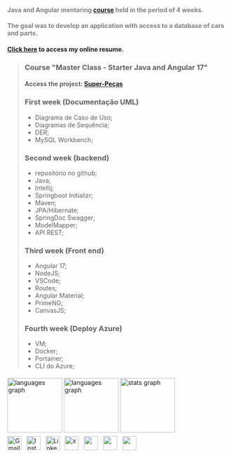 
#### <span style="color:gray;"> Java and Angular mentoring [course](https://www.masterclasscursos.com.br/) held in the period of 4 weeks. 
#### <span style="color:gray;"> The goal was to develop an application with access to a database of cars and parts.&nbsp;&nbsp;&nbsp;&nbsp;&nbsp;&nbsp;&nbsp;</span> 
#### [Click here](https://alexandrelorena.github.io/index.html) to access my online resume.

>### Course "Master Class - Starter Java and Angular 17" 
>
> #### Access the project: [Super-Peças](http://super-pecas.brazilsouth.cloudapp.azure.com/)
>
>### First week (Documentação UML)
>
> - Diagrama de Caso de Uso;
> - Diagramas de Sequência;
> - DER;
> - MySQL Workbench;
>
>### Second week (backend)
>
> - repositório no github;
> - Java;
> - Intellij;
> - Springboot Initializr;
> - Maven;
> - JPA/Hibernate;
> - SpringDoc Swagger;
> - ModelMapper;
> - API REST;
>
>### Third week (Front end)
>
> - Angular 17;
> - NodeJS;
> - VSCode;
> - Routes;
> - Angular Material;
> - PrimeNG;
> - CanvasJS;
>
>### Fourth week (Deploy Azure)
>   
> - VM;
> - Docker;
> - Portainer;
> - CLI do Azure;


<!DOCTYPE html>
<html lang="pt-br">
<head>
    <meta charset="UTF-8">
    <meta name="viewport" content="width=device-width, initial-scale=1">
    <link rel="stylesheet" type="text/css" href="estilo.css">
</head>
<body>

<img src="https://i.imgur.com/h1q7oo1.jpg" width="785" height="5">

<div align="left">
  <img src="https://github-readme-stats.vercel.app/api/wakatime?username=@alexandrelorena&v=2&theme=react" height="125" alt="languages graph"/>
  <img src="https://github-readme-stats.vercel.app/api/top-langs?username=alexandrelorena&locale=en&hide_title=false&layout=compact&card_width=320&langs_count=5&theme=react&hide_border=false&order=2" height="125" alt="languages graph" />
  <img src="https://github-readme-stats.vercel.app/api?username=alexandrelorena&hide_title=false&hide_rank=false&show_icons=true&include_all_commits=true&count_private=true&disable_animations=false&theme=react&locale=en&hide_border=false&order=1" height="125" alt="stats graph"/>
</div>
<img src="https://i.imgur.com/h1q7oo1.jpg" width="785" height="5">

<div>
  <a href="mailto:alexandre.lorena@gmail.com" style="text-decoration: none;">
    <img src="https://cdn.simpleicons.org/gmail" alt="Gmail" width="32" height="32"></a>&nbsp;&nbsp;
  <a href="https://www.instagram.com/alexandre_lorena/" style="text-decoration: none;">
    <img src="https://cdn.simpleicons.org/instagram" alt="Instagram" width="32" height="32"></a>&nbsp;&nbsp;
  <a href="https://www.linkedin.com/in/alexandreluizlorena/" style="text-decoration: none;">
    <img src="https://cdn.simpleicons.org/linkedin" alt="LinkedIn" width="32" height="32"></a>&nbsp;&nbsp;
  <a href="https://x.com/alefaith" style="text-decoration: none;">
    <img src="https://cdn.simpleicons.org/x" alt="x" width="32" height="32"></a>&nbsp;&nbsp;
  <a href="https://www.youtube.com/@alefaith2008/featured" style="text-decoration: none;">
    <img src="https://cdn.simpleicons.org/youtube" width="32" height="32"></a>&nbsp;&nbsp;
  <a href="https://steamcommunity.com/id/alexandrelorena/" style="text-decoration: none;">
    <img src="https://cdn.simpleicons.org/steam/gray" width="32" height="32"></a>&nbsp;&nbsp;
  <a href="https://discord.com/channels/alelorena" style="text-decoration: none;">
    <img src="https://cdn.simpleicons.org/discord" width="32" height="32"></a>
</div>
</body>
</html>
